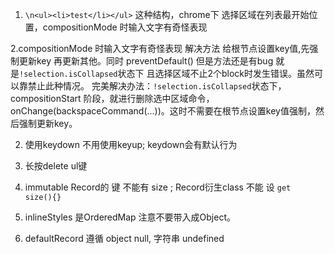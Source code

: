 1.  `\n<ul><li>test</li></ul>`  这种结构，chrome下 选择区域在列表最开始位置，compositionMode 时输入文字有奇怪表现  

2.compositionMode 时输入文字有奇怪表现   解决方法  给根节点设置key值,先强制更新key 再更新其他。同时  preventDefault()  但是方法还是有bug  就是`!selection.isCollapsed`状态下 且选择区域不止2个block时发生错误。虽然可以靠禁止此种情况。
完美解决办法：`!selection.isCollapsed`状态下，compositionStart 阶段，就进行删除选中区域命令，onChange(backspaceCommand(...))。这时不需要在根节点设置key值强制，然后强制更新key。



2.  使用keydown  不用使用keyup;   keydown会有默认行为

3.  长按delete   ul键

4.  immutable     Record的  键 不能有 size ; Record衍生class  不能  设  `get  size(){}`
5.  inlineStyles  是OrderedMap  注意不要带入成Object。
6.  defaultRecord  遵循 object  null,   字符串  undefined
